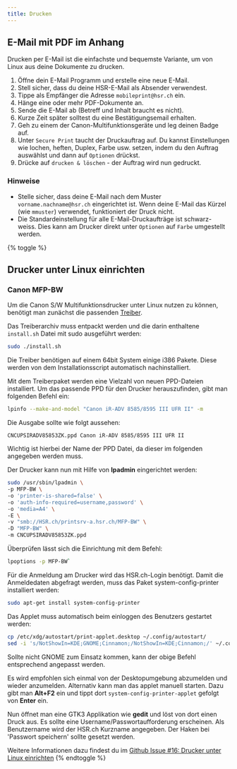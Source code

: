 ```yaml
---
title: Drucken
---
```


## E-Mail mit PDF im Anhang

Drucken per E-Mail ist die einfachste und bequemste Variante, um von Linux aus deine Dokumente zu drucken.

1. Öffne dein E-Mail Programm und erstelle eine neue E-Mail.
2. Stell sicher, dass du deine HSR-E-Mail als Absender verwendest.
2. Tippe als Empfänger die Adresse `mobileprint@hsr.ch` ein.
3. Hänge eine oder mehr PDF-Dokumente an.
4. Sende die E-Mail ab (Betreff und Inhalt braucht es nicht). <br>
5. Kurze Zeit später solltest du eine Bestätigungsemail erhalten.
6. Geh zu einem der Canon-Multifunktionsgeräte und leg deinen Badge auf.
7. Unter `Secure Print` taucht der Druckauftrag auf. Du kannst Einstellungen wie lochen, heften, Duplex, Farbe usw. setzen, indem du den Auftrag auswählst und dann auf `Optionen` drückst.
8. Drücke auf `drucken & löschen` - der Auftrag wird nun gedruckt.

### Hinweise

* Stelle sicher, dass deine E-Mail nach dem Muster `vorname.nachname@hsr.ch` eingerichtet ist. Wenn deine E-Mail das Kürzel (wie `mmuster`) verwendet, funktioniert der Druck nicht.
* Die Standardeinstellung für alle E-Mail-Druckaufträge ist schwarz-weiss. Dies kann am Drucker
direkt unter `Optionen`  auf `Farbe` umgestellt werden.


{% toggle %}
## Drucker unter Linux einrichten

### Canon MFP-BW

Um die Canon S/W Multifunktionsdrucker unter Linux nutzen zu können, benötigt man zunächst die passenden [Treiber](https://de.canon.ch/support/products/imagerunner/imagerunner-advance-8585-pro.html?type=drivers).

Das Treiberarchiv muss entpackt werden und die darin enthaltene `install.sh` Datei mit sudo ausgeführt werden:

```bash
sudo ./install.sh
```

Die Treiber benötigen auf einem 64bit System einige i386 Pakete. Diese werden von dem Installationsscript automatisch nachinstalliert.

Mit dem Treiberpaket werden eine Vielzahl von neuen PPD-Dateien installiert. Um das passende PPD für den Drucker herauszufinden, gibt man folgenden Befehl ein:

```bash
lpinfo --make-and-model "Canon iR-ADV 8585/8595 III UFR II" -m
```

Die Ausgabe sollte wie folgt aussehen:

```
CNCUPSIRADV85853ZK.ppd Canon iR-ADV 8585/8595 III UFR II
```

Wichtig ist hierbei der Name der PPD Datei, da dieser im folgenden angegeben werden muss.

Der Drucker kann nun mit Hilfe von **lpadmin** eingerichtet werden:

```bash
sudo /usr/sbin/lpadmin \
-p MFP-BW \
-o 'printer-is-shared=false' \
-o 'auth-info-required=username,password' \
-o 'media=A4' \
-E \
-v "smb://HSR.ch/printsrv-a.hsr.ch/MFP-BW" \
-D "MFP-BW" \
-m CNCUPSIRADV85853ZK.ppd
```

Überprüfen lässt sich die Einrichtung mit dem Befehl:

```bash
lpoptions -p MFP-BW`
```

Für die Anmeldung am Drucker wird das HSR.ch-Login benötigt. Damit die Anmeldedaten abgefragt werden, muss das Paket system-config-printer installiert werden:

```bash
sudo apt-get install system-config-printer
```

Das Applet muss automatisch beim einloggen des Benutzers gestartet werden:

```bash
cp /etc/xdg/autostart/print-applet.desktop ~/.config/autostart/
sed -i 's/NotShowIn=KDE;GNOME;Cinnamon;/NotShowIn=KDE;Cinnamon;/' ~/.config/autostart/print-applet.desktop
```

Sollte nicht GNOME zum Einsatz kommen, kann der obige Befehl entsprechend angepasst werden.

Es wird empfohlen sich einmal von der Desktopumgebung abzumelden und wieder anzumelden. Alternativ kann man das applet manuell starten. Dazu gibt man **Alt+F2** ein und tippt dort `system-config-printer-applet` gefolgt von **Enter** ein.

Nun öffnet man eine GTK3 Applikation wie **gedit** und löst von dort einen Druck aus. Es sollte eine Username/Passwortaufforderung erscheinen. Als Benutzername wird der HSR.ch Kurzname angegeben. Der Haken bei 'Passwort speichern' sollte gesetzt werden.

Weitere Informationen dazu findest du im [Github Issue #16: Drucker unter Linux einrichten](https://github.com/openhsr/www.openhsr.ch/issues/16)
{% endtoggle %}
